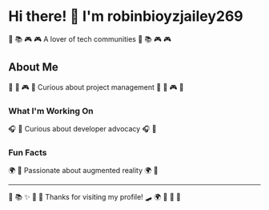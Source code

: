 # Hi there! 👋 I'm robinbioyzjailey269

🎳 📚 🎮 🎮 A lover of tech communities 🎳 📚 🎮 🎮

## About Me
🏸 🌟 🎮 🚣 Curious about project management 🏸 🌟 🎮 🚣

### What I'm Working On
🎧 🥊 Curious about developer advocacy 🎧 🥊

### Fun Facts
🌍 🎣 Passionate about augmented reality 🌍 🎣

---
🏒 📚 ✨ 🎾 🎪 Thanks for visiting my profile! 🛹 🌍 🥋 🎪 🏓
